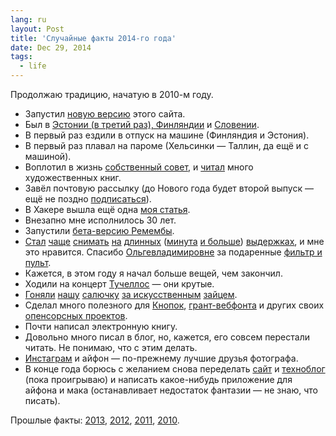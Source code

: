 ```yaml
---
lang: ru
layout: Post
title: 'Случайные факты 2014-го года'
date: Dec 29, 2014
tags:
  - life
---
```


Продолжаю традицию, начатую в 2010-м году.

- Запустил [новую версию](/blog/5720) этого сайта.
- Был в [Эстонии (в третий раз), Финляндии](http://morning.photos/travel/helsinki-tallinn) и [Словении](http://morning.photos/travel/slovenia).
- В первый раз ездили в отпуск на машине (Финляндия и Эстония).
- В первый раз плавал на пароме (Хельсинки — Таллин, да ещё и с машиной).
- Воплотил в жизнь [собственный совет](http://nano.sapegin.ru/all/read-less-tech-books), и [читал](http://bibla.ru/sapegin/read/) много художественных книг.
- Завёл почтовую рассылку (до Нового года будет второй выпуск — ещё не поздно [подписаться](http://birdwatcher.ru/subscribe)).
- В Хакере вышла ещё одна [моя статья](http://nano.sapegin.ru/all/bower).
- Внезапно мне исполнилось 30 лет.
- Запустили [бета-версию Ремембы](http://rememba.ru/).
- [Стал](http://instagram.com/p/uGqQnpwho6/) [чаще](http://instagram.com/p/l2jH7WQhgr/) [снимать](http://instagram.com/p/lu0axUwhhE/) [на](http://instagram.com/p/uOD6PBQhnd/) [длинных](http://instagram.com/p/uFXie3Qhts/) ([минута](http://instagram.com/p/ru1Lo9whrT/) [и больше](http://instagram.com/p/rO93gFQhgx/)) [выдержках](http://instagram.com/p/oJpZ6Jwhnq/), и мне это нравится. Спасибо [Ольгевладимировне](http://instagram.com/airve) за подаренные [фильтр и пульт](http://birdwatcher.ru/about).
- Кажется, в этом году я начал больше вещей, чем закончил.
- Ходили на концерт [Тучеллос](http://www.youtube.com/user/2CELLOSlive) — они крутые.
- [Гоняли](https://www.facebook.com/media/set/?set=a.10152849121228514.1073741835.665893513&type=3) [нашу](https://www.facebook.com/media/set/?set=a.10152835220343514.1073741834.665893513&type=3) [салючку](https://www.facebook.com/media/set/?set=a.10152726206538514.1073741833.665893513&type=3) [за искусственным](https://www.facebook.com/media/set/?set=a.10152674112253514.1073741830.665893513&type=3) [зайцем](https://www.facebook.com/artemsapegin/media_set?set=a.10152110269248514.1073741826.665893513&type=3).
- Сделал много полезного для [Кнопок](http://sapegin.github.io/social-likes/ru/), [грант-вебфонта](https://github.com/sapegin/grunt-webfont) и других своих [опенсорсных проектов](https://github.com/sapegin).
- Почти написал электронную книгу.
- Довольно много писал в блог, но, кажется, его совсем перестали читать. Не понимаю, что с этим делать.
- [Инстаграм](http://instagram.com/sapegin/) и айфон — по-прежнему лучшие друзья фотографа.
- В конце года борюсь с желанием снова переделать [сайт](http://sapegin.ru/) и [техноблог](http://nano.sapegin.ru/) (пока проигрываю) и написать какое-нибудь приложение для айфона и мака (останавливает недостаток фантазии — не знаю, что писать).

Прошлые факты: [2013](/blog/5719), [2012](/blog/5547), [2011](/blog/5292), [2010](/blog/4922).
